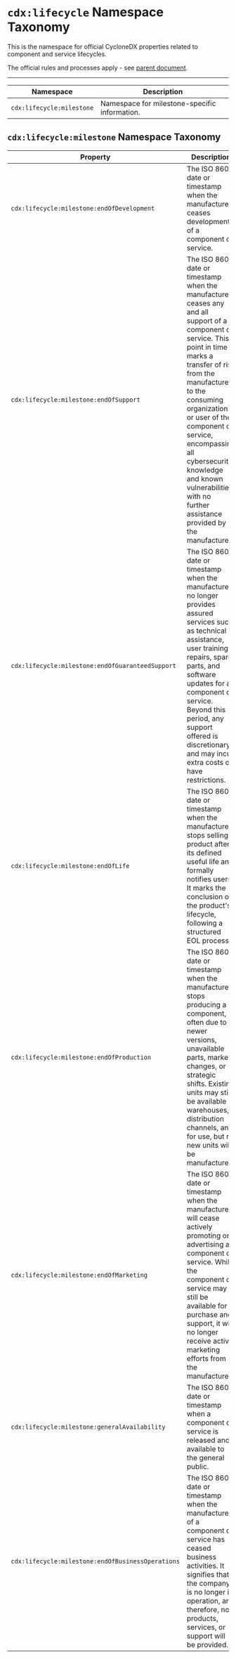 # `cdx:lifecycle` Namespace Taxonomy

This is the namespace for official CycloneDX properties related to component and service lifecycles.

The official rules and processes apply - see [parent document](../cdx.md).

----

| Namespace | Description |
|-----------|-------------|
| `cdx:lifecycle:milestone` | Namespace for milestone-specific information. |

## `cdx:lifecycle:milestone` Namespace Taxonomy

| Property | Description |
|----------|-------------|
| `cdx:lifecycle:milestone:endOfDevelopment` | The ISO 8601 date or timestamp when the manufacturer ceases development of a component or service. |
| `cdx:lifecycle:milestone:endOfSupport` | The ISO 8601 date or timestamp when the manufacturer ceases any and all support of a component or service. This point in time marks a transfer of risk from the manufacturer to the consuming organization or user of the component or service, encompassing all cybersecurity knowledge and known vulnerabilities, with no further assistance provided by the manufacturer. |
| `cdx:lifecycle:milestone:endOfGuaranteedSupport` | The ISO 8601 date or timestamp when the manufacturer no longer provides assured services such as technical assistance, user training, repairs, spare parts, and software updates for a component or service. Beyond this period, any support offered is discretionary and may incur extra costs or have restrictions. |
| `cdx:lifecycle:milestone:endOfLife` | The ISO 8601 date or timestamp when the manufacturer stops selling a product after its defined useful life and formally notifies users. It marks the conclusion of the product's lifecycle, following a structured EOL process. |
| `cdx:lifecycle:milestone:endOfProduction` | The ISO 8601 date or timestamp when the manufacturer stops producing a component, often due to newer versions, unavailable parts, market changes, or strategic shifts. Existing units may still be available in warehouses, distribution channels, and for use, but no new units will be manufactured. |
| `cdx:lifecycle:milestone:endOfMarketing` | The ISO 8601 date or timestamp when the manufacturer will cease actively promoting or advertising a component or service. While the component or service may still be available for purchase and support, it will no longer receive active marketing efforts from the manufacturer. |
| `cdx:lifecycle:milestone:generalAvailability` | The ISO 8601 date or timestamp when a component or service is released and available to the general public. |
| `cdx:lifecycle:milestone:endOfBusinessOperations` | The ISO 8601 date or timestamp when the manufacturer of a component or service has ceased business activities. It signifies that the company is no longer in operation, and therefore, no products, services, or support will be provided. |
